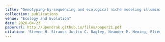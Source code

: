 ```yaml
---
title: "Genotyping‐by‐sequencing and ecological niche modeling illuminate phylogeography, admixture, and Pleistocene range dynamics in quaking aspen (Populus tremuloides)"
collection: publications
venue: "Ecology and Evolution"
date: 2020-04-23
paperurl: http://upendrak.github.io/files/paper21.pdf
citation: 'Steven H. Strauss Justin C. Bagley, Neander M. Heming, Eliécer E. Gutiérrez, Upendra K. Devisetty, Karen E. Mock, Andrew J. Eckert. (2020). Ecology and Evolution, https://doi.org/10.1002/ece3.6214.'
---
```

